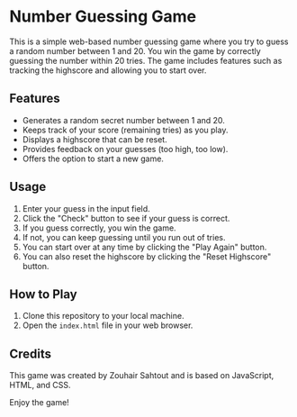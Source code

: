 # Number Guessing Game

This is a simple web-based number guessing game where you try to guess a random number between 1 and 20. You win the game by correctly guessing the number within 20 tries. The game includes features such as tracking the highscore and allowing you to start over.

## Features

- Generates a random secret number between 1 and 20.
- Keeps track of your score (remaining tries) as you play.
- Displays a highscore that can be reset.
- Provides feedback on your guesses (too high, too low).
- Offers the option to start a new game.

## Usage

1. Enter your guess in the input field.
2. Click the "Check" button to see if your guess is correct.
3. If you guess correctly, you win the game.
4. If not, you can keep guessing until you run out of tries.
5. You can start over at any time by clicking the "Play Again" button.
6. You can also reset the highscore by clicking the "Reset Highscore" button.

## How to Play

1. Clone this repository to your local machine.
2. Open the `index.html` file in your web browser.

## Credits

This game was created by Zouhair Sahtout and is based on JavaScript, HTML, and CSS.

Enjoy the game!
